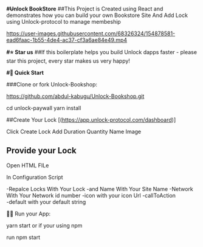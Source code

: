 **#~~U~~nlock BookStore**
##This Project is Created using React  and demonstrates how you can build your own Bookstore Site  And Add Lock   using Unlock-protocol to manage membeship 



https://user-images.githubusercontent.com/68326324/154878581-ead6faac-1b55-4de4-ac37-cf3a6ae84e49.mp4

**#⭐️ Star us**
##If this boilerplate helps you build Unlock  dapps faster - please star this project, every star makes us very happy!

**#🚀 Quick Start**

###Clone or fork Unlock-Bookshop:

https://github.com/abdul-kabugu/Unlock-Bookshop.git

cd unlock-paywall
yarn install

##Create Your Lock
[(https://app.unlock-protocol.com/dashboard)]

Click  Create Lock  Add Duration Quantity Name  Image 

## Provide your Lock

Open HTML FILe

In Configuration Script  

-Repalce Locks  With Your Lock
-and Name With Your Site Name 
-Network With Your  Network  id number
-icon  with your  icon Url
-callToAction  
-default   with your  default  string

🚴‍♂️ Run your App:

yarn start
or if your  using npm

run npm start



